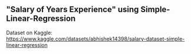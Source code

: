## "Salary of Years Experience" using Simple-Linear-Regression
Dataset on Kaggle: https://www.kaggle.com/datasets/abhishek14398/salary-dataset-simple-linear-regression
